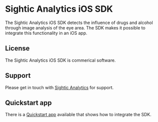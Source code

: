 # Sightic Analytics iOS SDK

The Sightic Analytics iOS SDK detects the influence of drugs and alcohol through image analysis of the eye area. The SDK makes it possible to integrate this functionality in an iOS app.

## License

The Sightic Analytics iOS SDK is commerical software.

## Support

Please get in touch with [Sightic Analytics](https://www.sighticanalytics.com/contact) for support.

## Quickstart app

There is a [Quickstart app](https://github.com/SighticAnalytics/sightic-sdk-quickstart-app-ios) available that shows how to integrate the SDK.
